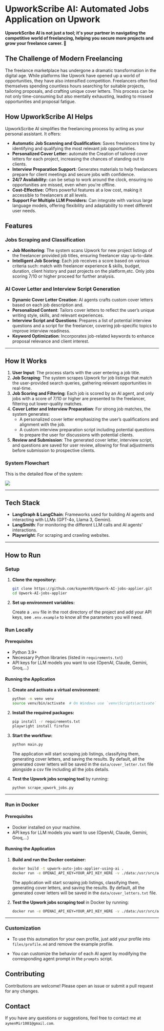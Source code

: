 # UpworkScribe AI: Automated Jobs Application on Upwork

**UpworkScribe AI is not just a tool; it's your partner in navigating the competitive world of freelancing, helping you secure more projects and grow your freelance career. 🚀**

## The Challenge of Modern Freelancing

The freelance marketplace has undergone a dramatic transformation in the digital age. While platforms like Upwork have opened up a world of opportunities, they have also intensified competition. Freelancers often find themselves spending countless hours searching for suitable projects, tailoring proposals, and crafting unique cover letters. This process can be not only time-consuming but also mentally exhausting, leading to missed opportunities and proposal fatigue.

## How UpworkScribe AI Helps

UpworkScribe AI simplifies the freelancing process by acting as your personal assistant. It offers:

* **Automatic Job Scanning and Qualification:** Saves freelancers time by identifying and qualifying the most relevant job opportunities.
* **Personalized Cover Letter:** automate the Creation of tailored cover letters for each project, increasing the chances of standing out to clients.
* **Interview Preparation Support:** Generates materials to help freelancers prepare for client meetings and secure jobs with confidence.
* **24/7 Availability:** can be setup to work around the clock, ensuring no opportunities are missed, even when you're offline.
* **Cost-Effective:** Offers powerful features at a low cost, making it accessible to freelancers at all levels.
* **Support For Multiple LLM Providers:** Can integrate with various large language models, offering flexibility and adaptability to meet different user needs.

## Features

### Jobs Scraping and Classification

- **Job Monitoring**: The system scans Upwork for new project listings of the freelancer provided job titles, ensuring freelancer stay up-to-date.
- **Intelligent Job Scoring**: Each job receives a score based on various criteria such: match with freelancer experience & skills, budget, duration, client history and past projects on the platform,etc. Only jobs scoring 7/10 or higher proceed for further analysis.

### AI Cover Letter and Interview Script Generation

- **Dynamic Cover Letter Creation**: AI agents crafts custom cover letters based on each job description and.
- **Personalized Content**: Tailors cover letters to reflect the user’s unique writing style, skills, and relevant experiences.
- **Interview Script and Questions**: Prepares a list of potential interview questions and a script for the freelancer, covering job-specific topics to improve interview readiness.
- **Keyword Optimization**: Incorporates job-related keywords to enhance proposal relevance and client interest.

---

## How It Works

1. **User Input**: The process starts with the user entering a job title.
2. **Job Scraping**: The system scrapes Upwork for job listings that match the user-provided search queries, gathering relevant opportunities in real-time.
3. **Job Scoring and Filtering**: Each job is scored by an AI agent, and only jobs with a score of 7/10 or higher are presented to the freelancer, filtering out lower-quality matches.
5. **Cover Letter and Interview Preparation**: For strong job matches, the system generates:
   - A personalized cover letter emphasizing the user’s qualifications and alignment with the job.
   - A custom interview preparation script including potential questions to prepare the user for discussions with potential clients.
6. **Review and Submission**: The generated cover letter, interview script, and questions are saved for user review, allowing for final adjustments before submission to prospective clients.

### System Flowchart

This is the detailed flow of the system:

[![](https://mermaid.ink/img/pako:eNqdlMGO2jAQhl_FMlJPoNJyKETtSiEBxGqL2rJ7Sjg49oRYBDuyHegKePc6TlKye1olUiJP8n_zz4xiXzCVDLCH94oUGXoOY4Hs9Ri9aFBoLYrSaPQoE_TMTQ47NBo9ID_aUqsG9FKcpTpUn_Wu5nwnmFuBVIBqGesK6ue8kl1r0Xf07fOX8RWF623g_wmjkGtKFENP8jyqFFzsuwm66MOPhg0uQQb0gFKpXLE_iaEZ6FvXM3DgLyUpaNeStp7RCgQoYsBhflHknBLDpUCBFAaE2XXhjWwzX9FiE0b2ftNW6Lpf3JMG8mSn-ATGgNp1Ncu7Zm191InDuRoXLwz6hH6XoKsi3g5t4chVtCUnQC3uhvuu2GUtrIOVC4JY1KE2r7ltFqU8z70BTdOhNkoewBtMJpNmPTpzZjLva_F3SGUulTcYj8dd3G_wdHbHp9PpR_F5gydJL_egdU-SPnjYuqe98EXrns764Mv_o-uFrxp81s-92WNNEsZYrwlseiXAQ3wEdSSc2dPmUiWMscngCDH27JIRdYhxLG5WR0ojt6-CYs-oEoZYyXKfYS8lubZRWTD744ec2CPr2Ly9_QPS1oVz?type=png)](https://mermaid.live/edit#pako:eNqdlMGO2jAQhl_FMlJPoNJyKETtSiEBxGqL2rJ7Sjg49oRYBDuyHegKePc6TlKye1olUiJP8n_zz4xiXzCVDLCH94oUGXoOY4Hs9Ri9aFBoLYrSaPQoE_TMTQ47NBo9ID_aUqsG9FKcpTpUn_Wu5nwnmFuBVIBqGesK6ue8kl1r0Xf07fOX8RWF623g_wmjkGtKFENP8jyqFFzsuwm66MOPhg0uQQb0gFKpXLE_iaEZ6FvXM3DgLyUpaNeStp7RCgQoYsBhflHknBLDpUCBFAaE2XXhjWwzX9FiE0b2ftNW6Lpf3JMG8mSn-ATGgNp1Ncu7Zm191InDuRoXLwz6hH6XoKsi3g5t4chVtCUnQC3uhvuu2GUtrIOVC4JY1KE2r7ltFqU8z70BTdOhNkoewBtMJpNmPTpzZjLva_F3SGUulTcYj8dd3G_wdHbHp9PpR_F5gydJL_egdU-SPnjYuqe98EXrns764Mv_o-uFrxp81s-92WNNEsZYrwlseiXAQ3wEdSSc2dPmUiWMscngCDH27JIRdYhxLG5WR0ojt6-CYs-oEoZYyXKfYS8lubZRWTD744ec2CPr2Ly9_QPS1oVz)

---

## Tech Stack

-   **LangGraph & LangChain**: Frameworks used for building AI agents and interacting with LLMs (GPT-4o, Llama 3, Gemini).
-   **LangSmith**: For monitoring the different LLM calls and AI agents' interactions.
-   **Playwright**: For scraping and crawling websites.

---

## How to Run

### Setup

1. **Clone the repository:**

   ```sh
   git clone https://github.com/kaymen99/Upwork-AI-jobs-applier.git
   cd Upwork-AI-jobs-applier
   ```

2. **Set up environment variables:**

   Create a `.env` file in the root directory of the project and add your API keys, see `.env.example` to know all the parameters you will need.

### Run Locally

#### Prerequisites

- Python 3.9+
- Necessary Python libraries (listed in `requirements.txt`)
- API keys for LLM models you want to use (OpenAI, Claude, Gemini, Groq,...)

#### Running the Application

1. **Create and activate a virtual environment:**

   ```sh
   python -m venv venv
   source venv/bin/activate  # On Windows use `venv\Scripts\activate`
   ```

2. **Install the required packages:**

   ```sh
   pip install -r requirements.txt
   playwright install firefox
   ```

3. **Start the workflow:**

   ```sh
   python main.py
   ```

   The application will start scraping job listings, classifying them, generating cover letters, and saving the results. By default, all the generated cover letters will be saved in the `data/cover_letter.txt` file alongside a csv file including all the jobs details.

4. **Test the Upwork jobs scraping tool** by running:

   ```sh
   python scrape_upwork_jobs.py
   ```

---

### Run in Docker

#### Prerequisites

- Docker installed on your machine.
- API keys for LLM models you want to use (OpenAI, Claude, Gemini, Groq,...)

#### Running the Application

1. **Build and run the Docker container:**

   ```sh
   docker build -t upwork-auto-jobs-applier-using-ai .
   docker run -e OPENAI_API_KEY=YOUR_API_KEY_HERE -v ./data:/usr/src/app/data upwork-auto-jobs-applier-using-ai
   ```

   The application will start scraping job listings, classifying them, generating cover letters, and saving the results. By default, all the generated cover letters will be saved in the `data/cover_letters.txt` file.

2. **Test the Upwork jobs scraping tool** in Docker by running:

   ```sh
   docker run -e OPENAI_API_KEY=YOUR_API_KEY_HERE -v ./data:/usr/src/app/data upwork-auto-jobs-applier-using-ai python scrape_upwork_jobs.py
   ```

---

### Customization

- To use this automation for your own profile, just add your profile into `files/profile.md` and remove the example profile.

- You can customize the behavior of each AI agent by modifying the corresponding agent prompt in the `prompts` script.

## Contributing

Contributions are welcome! Please open an issue or submit a pull request for any changes.

## Contact

If you have any questions or suggestions, feel free to contact me at `aymenMir1001@gmail.com`.
